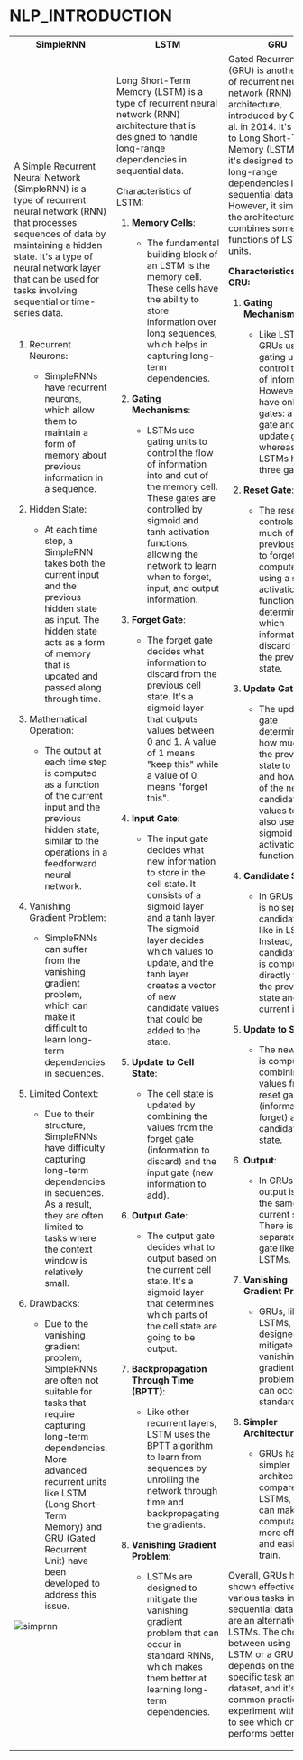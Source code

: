 # NLP_INTRODUCTION

<table>
  <tr>
    <th>SimpleRNN</th>
    <th>LSTM</th>
    <th>GRU</th>
  </tr>
  <tr>
    <td>
    A Simple Recurrent Neural Network (SimpleRNN) is a type of recurrent neural network (RNN) that processes sequences of data by maintaining a hidden state. It's a type of neural network layer that can be used for tasks 
      involving sequential or time-series data.<br><br>

  1. Recurrent Neurons:
     * SimpleRNNs have recurrent neurons, which allow them to maintain a form of memory about previous information in a sequence.

  2. Hidden State:
     * At each time step, a SimpleRNN takes both the current input and the previous hidden state as input. The hidden state acts as a form of memory that is updated and passed along through time.
  
  3. Mathematical Operation:
     * The output at each time step is computed as a function of the current input and the previous hidden state, similar to the operations in a feedforward neural network.

  4. Vanishing Gradient Problem:
     * SimpleRNNs can suffer from the vanishing gradient problem, which can make it difficult to learn long-term dependencies in sequences.
  
  5. Limited Context:
     * Due to their structure, SimpleRNNs have difficulty capturing long-term dependencies in sequences. As a result, they are often limited to tasks where the context window is relatively small.
  
  
  6. Drawbacks:
      * Due to the vanishing gradient problem, SimpleRNNs are often not suitable for tasks that require capturing long-term dependencies. More advanced recurrent units like LSTM (Long Short-Term Memory) and GRU (Gated Recurrent Unit) have been developed to address this issue.

![simprnn](https://github.com/MANOJ-S-NEGI/NLP_INTRODUCTION/assets/99602627/4035f651-505e-4393-9787-c4ae1f830883)    
  </td>
<td>
 Long Short-Term Memory (LSTM) is a type of recurrent neural network (RNN) architecture that is designed to handle long-range dependencies in sequential data.

Characteristics of LSTM:

1. **Memory Cells**:
   - The fundamental building block of an LSTM is the memory cell. These cells have the ability to store information over long sequences, which helps in capturing long-term dependencies.

2. **Gating Mechanisms**:
   - LSTMs use gating units to control the flow of information into and out of the memory cell. These gates are controlled by sigmoid and tanh activation functions, allowing the network to learn when to forget, input, and output information.

3. **Forget Gate**:
   - The forget gate decides what information to discard from the previous cell state. It's a sigmoid layer that outputs values between 0 and 1. A value of 1 means "keep this" while a value of 0 means "forget this".

4. **Input Gate**:
   - The input gate decides what new information to store in the cell state. It consists of a sigmoid layer and a tanh layer. The sigmoid layer decides which values to update, and the tanh layer creates a vector of new candidate values that could be added to the state.

5. **Update to Cell State**:
   - The cell state is updated by combining the values from the forget gate (information to discard) and the input gate (new information to add).

6. **Output Gate**:
   - The output gate decides what to output based on the current cell state. It's a sigmoid layer that determines which parts of the cell state are going to be output.

7. **Backpropagation Through Time (BPTT)**:
   - Like other recurrent layers, LSTM uses the BPTT algorithm to learn from sequences by unrolling the network through time and backpropagating the gradients.

8. **Vanishing Gradient Problem**:
   - LSTMs are designed to mitigate the vanishing gradient problem that can occur in standard RNNs, which makes them better at learning long-term dependencies.


    
  </td>

  <td>
Gated Recurrent Units (GRU) is another type of recurrent neural network (RNN) architecture, introduced by Cho et al. in 2014. It's similar to Long Short-Term Memory (LSTM) in that it's designed to handle long-range dependencies in sequential data. However, it simplifies the architecture and combines some of the functions of LSTM units.

**Characteristics of GRU:**

1. **Gating Mechanisms**:
   - Like LSTMs, GRUs use gating units to control the flow of information. However, GRUs have only two gates: a reset gate and an update gate, whereas LSTMs have three gates.

2. **Reset Gate**:
   - The reset gate controls how much of the previous state to forget. It is computed using a sigmoid activation function and determines which information to discard from the previous state.

3. **Update Gate**:
   - The update gate determines how much of the previous state to keep and how much of the new candidate values to add. It also uses a sigmoid activation function.

4. **Candidate State**:
   - In GRUs, there is no separate candidate state like in LSTMs. Instead, a new candidate state is computed directly from the previous state and the current input.

5. **Update to State**:
   - The new state is computed by combining the values from the reset gate (information to forget) and the candidate state.

6. **Output**:
   - In GRUs, the output is simply the same as the current state. There is no separate output gate like in LSTMs.

7. **Vanishing Gradient Problem**:
   - GRUs, like LSTMs, are designed to mitigate the vanishing gradient problem that can occur in standard RNNs.

8. **Simpler Architecture**:
   - GRUs have a simpler architecture compared to LSTMs, which can make them computationally more efficient and easier to train.

Overall, GRUs have shown effectiveness in various tasks involving sequential data and are an alternative to LSTMs. The choice between using an LSTM or a GRU often depends on the specific task and dataset, and it's common practice to experiment with both to see which one performs better.



    
  </td>
  </tr>
</table>
